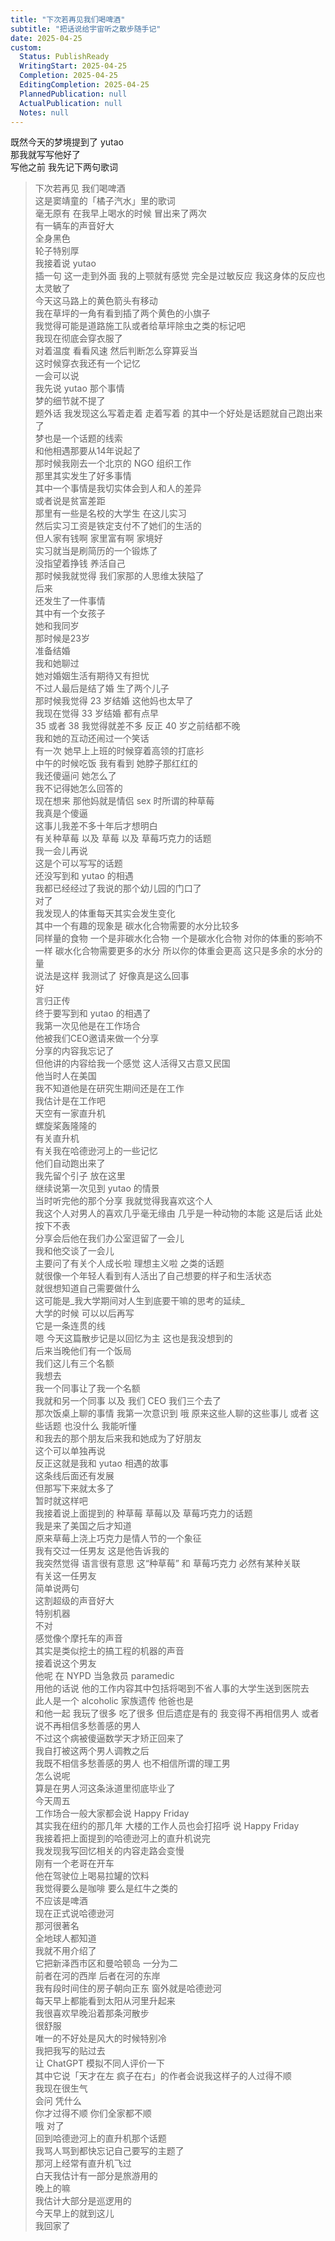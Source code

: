 ```yaml
---
title: "下次若再见我们喝啤酒"
subtitle: "把话说给宇宙听之散步随手记"
date: 2025-04-25
custom:
  Status: PublishReady
  WritingStart: 2025-04-25
  Completion: 2025-04-25
  EditingCompletion: 2025-04-25
  PlannedPublication: null
  ActualPublication: null
  Notes: null
---          
```

既然今天的梦境提到了 yutao        
那我就写写他好了          
写他之前 我先记下两句歌词          
> 下次若再见 我们喝啤酒        
> 这是窦靖童的「橘子汽水」里的歌词        
> 毫无原有 在我早上喝水的时候 冒出来了两次           
有一辆车的声音好大        
全身黑色        
轮子特别厚          
我接着说 yutao        
插一句 这一走到外面 我的上颚就有感觉 完全是过敏反应 我这身体的反应也太灵敏了           
今天这马路上的黄色箭头有移动        
我在草坪的一角有看到插了两个黄色的小旗子        
我觉得可能是道路施工队或者给草坪除虫之类的标记吧          
我现在彻底会穿衣服了        
对着温度 看看风速 然后判断怎么穿算妥当          
这时候穿衣我还有一个记忆        
一会可以说        
我先说 yutao 那个事情          
梦的细节就不提了        
题外话 我发现这么写着走着 走着写着 的其中一个好处是话题就自己跑出来了        
梦也是一个话题的线索        
和他相遇那要从14年说起了          
那时候我刚去一个北京的 NGO 组织工作        
那里其实发生了好多事情        
其中一个事情是我切实体会到人和人的差异        
或者说是贫富差距        
那里有一些是名校的大学生 在这儿实习        
然后实习工资是铁定支付不了她们的生活的        
但人家有钱啊 家里富有啊 家境好        
实习就当是刷简历的一个锻炼了        
没指望着挣钱 养活自己        
那时候我就觉得 我们家那的人思维太狭隘了          
后来        
还发生了一件事情        
其中有一个女孩子        
她和我同岁        
那时候是23岁        
准备结婚        
我和她聊过        
她对婚姻生活有期待又有担忧        
不过人最后是结了婚 生了两个儿子          
那时候我觉得 23 岁结婚 这他妈也太早了        
我现在觉得 33 岁结婚 都有点早        
35 或者 38 我觉得就差不多 反正 40 岁之前结都不晚          
我和她的互动还闹过一个笑话        
有一次 她早上上班的时候穿着高领的打底衫        
中午的时候吃饭 我有看到 她脖子那红红的        
我还傻逼问 她怎么了        
我不记得她怎么回答的        
现在想来 那他妈就是情侣 sex 时所谓的种草莓        
我真是个傻逼        
这事儿我差不多十年后才想明白          
有关种草莓 以及 草莓 以及 草莓巧克力的话题        
我一会儿再说        
这是个可以写写的话题          
还没写到和 yutao 的相遇        
我都已经经过了我说的那个幼儿园的门口了          
对了        
我发现人的体重每天其实会发生变化        
其中一个有趣的现象是 碳水化合物需要的水分比较多        
同样量的食物 一个是非碳水化合物 一个是碳水化合物 对你的体重的影响不一样 碳水化合物需要更多的水分 所以你的体重会更高 这只是多余的水分的量        
说法是这样 我测试了 好像真是这么回事          
好        
言归正传        
终于要写到和 yutao 的相遇了        
我第一次见他是在工作场合        
他被我们CEO邀请来做一个分享        
分享的内容我忘记了        
但他讲的内容给我一个感觉 这人活得又古意又民国          
他当时人在美国        
我不知道他是在研究生期间还是在工作        
我估计是在工作吧          
天空有一家直升机        
螺旋桨轰隆隆的          
有关直升机        
有关我在哈德逊河上的一些记忆        
他们自动跑出来了        
我先留个引子 放在这里          
继续说第一次见到 yutao 的情景        
当时听完他的那个分享 我就觉得我喜欢这个人        
我这个人对男人的喜欢几乎毫无缘由 几乎是一种动物的本能 这是后话 此处按下不表        
分享会后他在我们办公室逗留了一会儿        
我和他交谈了一会儿        
主要问了有关个人成长啦 理想主义啦 之类的话题        
就很像一个年轻人看到有人活出了自己想要的样子和生活状态        
就很想知道自己需要做什么        
这可能是\_我大学期间对人生到底要干嘛的思考的延续\_        
大学的时候 可以以后再写        
它是一条连贯的线          
嗯 今天这篇散步记是以回忆为主 这也是我没想到的          
后来当晚他们有一个饭局        
我们这儿有三个名额        
我想去        
我一个同事让了我一个名额        
我就和另一个同事 以及 我们 CEO 我们三个去了        
那次饭桌上聊的事情 我第一次意识到 哦 原来这些人聊的这些事儿 或者 这些话题 也没什么 我能听懂        
和我去的那个朋友后来我和她成为了好朋友        
这个可以单独再说        
反正这就是我和 yutao 相遇的故事        
这条线后面还有发展        
但那写下来就太多了        
暂时就这样吧          
我接着说上面提到的 种草莓 草莓以及 草莓巧克力的话题        
我是来了美国之后才知道        
原来草莓上浇上巧克力是情人节的一个象征        
我有交过一任男友 这是他告诉我的        
我突然觉得 语言很有意思 这“种草莓” 和 草莓巧克力 必然有某种关联          
有关这一任男友        
简单说两句          
这割超级的声音好大        
特别机器        
不对        
感觉像个摩托车的声音        
其实是类似挖土的搞工程的机器的声音          
接着说这个男友        
他呢 在 NYPD 当急救员 paramedic        
用他的话说 他的工作内容其中包括将喝到不省人事的大学生送到医院去        
此人是一个 alcoholic 家族遗传 他爸也是        
和他一起 我玩了很多 吃了很多 但后遗症是有的 我变得不再相信男人 或者说不再相信多愁善感的男人        
不过这个病被傻逼数学天才矫正回来了        
我自打被这两个男人调教之后        
我既不相信多愁善感的男人 也不相信所谓的理工男        
怎么说呢        
算是在男人河这条泳道里彻底毕业了          
今天周五        
工作场合一般大家都会说 Happy Friday        
其实我在纽约的那几年 大楼的工作人员也会打招呼 说 Happy Friday          
我接着把上面提到的哈德逊河上的直升机说完        
我发现我写回忆相关的内容走路会变慢          
刚有一个老哥在开车        
他在驾驶位上喝易拉罐的饮料        
我觉得要么是咖啡 要么是红牛之类的        
不应该是啤酒          
现在正式说哈德逊河        
那河很著名        
全地球人都知道        
我就不用介绍了        
它把新泽西市区和曼哈顿岛 一分为二        
前者在河的西岸 后者在河的东岸        
我有段时间住的房子朝向正东 窗外就是哈德逊河        
每天早上都能看到太阳从河里升起来          
我很喜欢早晚沿着那条河散步        
很舒服        
唯一的不好处是风大的时候特别冷          
我把我写的贴过去        
让 ChatGPT 模拟不同人评价一下        
其中它说「天才在左 疯子在右」的作者会说我这样子的人过得不顺        
我现在很生气        
会问 凭什么        
你才过得不顺 你们全家都不顺           
哦 对了        
回到哈德逊河上的直升机那个话题        
我骂人骂到都快忘记自己要写的主题了        
那河上经常有直升机飞过        
白天我估计有一部分是旅游用的        
晚上的嘛        
我估计大部分是巡逻用的          
今天早上的就到这儿        
我回家了          
      